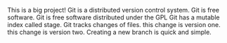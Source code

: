 This is a big project!
Git is a distributed version control system.
Git is free software.
Git is free software distributed under the GPL
Git has a mutable index called stage.
Git tracks changes of files.
this change is version one.
this change is version two.
Creating a new branch is quick and simple.
